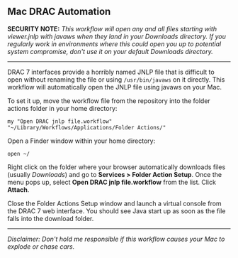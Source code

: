 Mac DRAC Automation
----

**SECURITY NOTE:** *This workflow will open any and all files starting with viewer.jnlp with javaws when they land in your Downloads directory.  If you regularly work in environments where this could open you up to potential system compromise, don't use it on your default Downloads directory.*

----

DRAC 7 interfaces provide a horribly named JNLP file that is difficult to open without renaming the file or using `/usr/bin/javaws` on it directly.  This workflow will automatically open the JNLP file using javaws on your Mac.

To set it up, move the workflow file from the repository into the folder actions folder in your home directory:

    my "Open DRAC jnlp file.workflow" "~/Library/Workflows/Applications/Folder Actions/"

Open a Finder window within your home directory:

    open ~/

Right click on the folder where your browser automatically downloads files (usually *Downloads*) and go to **Services > Folder Action Setup**.  Once the menu pops up, select **Open DRAC jnlp file.workflow** from the list.  Click **Attach**.

Close the Folder Actions Setup window and launch a virtual console from the DRAC 7 web interface.  You should see Java start up as soon as the file falls into the download folder.

----

*Disclaimer: Don't hold me responsible if this workflow causes your Mac to explode or chase cars.*